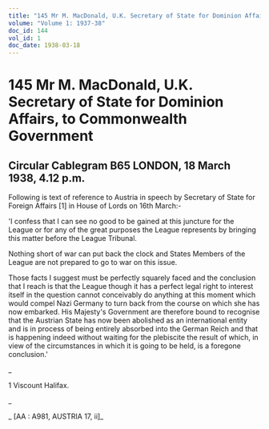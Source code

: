 ```yaml
---
title: "145 Mr M. MacDonald, U.K. Secretary of State for Dominion Affairs, to Commonwealth Government"
volume: "Volume 1: 1937-38"
doc_id: 144
vol_id: 1
doc_date: 1938-03-18
---
```


# 145 Mr M. MacDonald, U.K. Secretary of State for Dominion Affairs, to Commonwealth Government

## Circular Cablegram B65 LONDON, 18 March 1938, 4.12 p.m.

Following is text of reference to Austria in speech by Secretary of State for Foreign Affairs [1] in House of Lords on 16th March:-

'I confess that I can see no good to be gained at this juncture for the League or for any of the great purposes the League represents by bringing this matter before the League Tribunal.

Nothing short of war can put back the clock and States Members of the League are not prepared to go to war on this issue.

Those facts I suggest must be perfectly squarely faced and the conclusion that I reach is that the League though it has a perfect legal right to interest itself in the question cannot conceivably do anything at this moment which would compel Nazi Germany to turn back from the course on which she has now embarked. His Majesty's Government are therefore bound to recognise that the Austrian State has now been abolished as an international entity and is in process of being entirely absorbed into the German Reich and that is happening indeed without waiting for the plebiscite the result of which, in view of the circumstances in which it is going to be held, is a foregone conclusion.'

_

1 Viscount Halifax.

_

_ [AA : A981, AUSTRIA 17, ii]_
